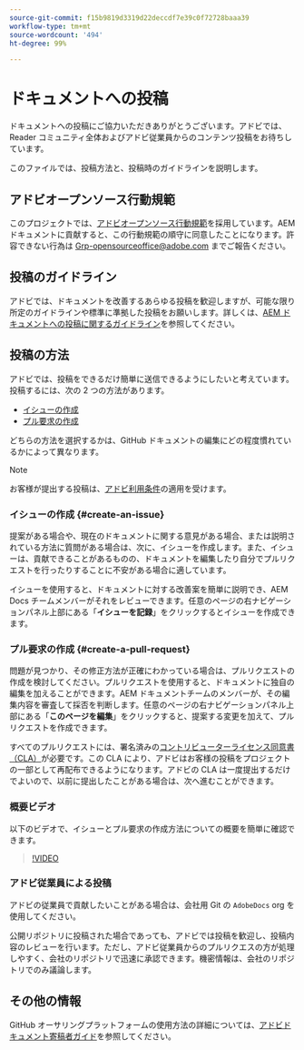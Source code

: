 ```yaml
---
source-git-commit: f15b9819d3319d22deccdf7e39c0f72728baaa39
workflow-type: tm+mt
source-wordcount: '494'
ht-degree: 99%

---
```

# ドキュメントへの投稿

ドキュメントへの投稿にご協力いただきありがとうございます。アドビでは、Reader コミュニティ全体およびアドビ従業員からのコンテンツ投稿をお待ちしています。

このファイルでは、投稿方法と、投稿時のガイドラインを説明します。

## アドビオープンソース行動規範

このプロジェクトでは、[アドビオープンソース行動規範](code-of-conduct.md)を採用しています。AEM ドキュメントに貢献すると、この行動規範の順守に同意したことになります。許容できない行為は [Grp-opensourceoffice@adobe.com](mailto:Grp-opensourceoffice@adobe.com) までご報告ください。

## 投稿のガイドライン

アドビでは、ドキュメントを改善するあらゆる投稿を歓迎しますが、可能な限り所定のガイドラインや標準に準拠した投稿をお願いします。詳しくは、[AEM ドキュメントへの投稿に関するガイドライン](guidelines.md)を参照してください。

## 投稿の方法

アドビでは、投稿をできるだけ簡単に送信できるようにしたいと考えています。投稿するには、次の 2 つの方法があります。

* [イシューの作成](#create-an-issue)
* [プル要求の作成](#create-a-pull-request)

どちらの方法を選択するかは、GitHub ドキュメントの編集にどの程度慣れているかによって異なります。

>[!NOTE]
>
>お客様が提出する投稿は、[アドビ利用条件](https://www.adobe.com/jp/legal/terms.html)の適用を受けます。

### イシューの作成 {#create-an-issue}

提案がある場合や、現在のドキュメントに関する意見がある場合、または説明されている方法に質問がある場合は、次に、イシューを作成します。また、イシューは、貢献できることがあるものの、ドキュメントを編集したり自分でプルリクエストを行ったりすることに不安がある場合に適しています。

イシューを使用すると、ドキュメントに対する改善案を簡単に説明でき、AEM Docs チームメンバーがそれをレビューできます。任意のページの右ナビゲーションパネル上部にある「**イシューを記録**」をクリックするとイシューを作成できます。

### プル要求の作成 {#create-a-pull-request}

問題が見つかり、その修正方法が正確にわかっている場合は、プルリクエストの作成を検討してください。プルリクエストを使用すると、ドキュメントに独自の編集を加えることができます。AEM ドキュメントチームのメンバーが、その編集内容を審査して採否を判断します。任意のページの右ナビゲーションパネル上部にある「**このページを編集**」をクリックすると、提案する変更を加えて、プルリクエストを作成できます。

すべてのプルリクエストには、署名済みの[コントリビューターライセンス同意書（CLA）](https://opensource.adobe.com/cla.html)が必要です。この CLA により、アドビはお客様の投稿をプロジェクトの一部として再配布できるようになります。アドビの CLA は一度提出するだけでよいので、以前に提出したことがある場合は、次へ進むことができます。

### 概要ビデオ

以下のビデオで、イシューとプル要求の作成方法についての概要を簡単に確認できます。

>[!VIDEO](https://video.tv.adobe.com/v/27069)

### アドビ従業員による投稿

アドビの従業員で貢献したいことがある場合は、会社用 Git の `AdobeDocs` org を使用してください。

公開リポジトリに投稿された場合であっても、アドビでは投稿を歓迎し、投稿内容のレビューを行います。ただし、アドビ従業員からのプルリクエスの方が処理しやすく、会社のリポジトリで迅速に承認できます。機密情報は、会社のリポジトリでのみ議論します。

## その他の情報

GitHub オーサリングプラットフォームの使用方法の詳細については、[アドビドキュメント寄稿者ガイド](https://experienceleague.adobe.com/ja/docs/contributor/contributor-guide/introduction)を参照してください。

